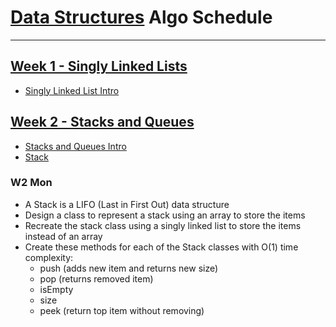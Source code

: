 # [Data Structures](../data_structures) Algo Schedule

---

## [Week 1 - Singly Linked Lists](../data_structures/SinglyLinkedList.js)

- [Singly Linked List Intro](../data_structures/SinglyLinkedList.md)

## [Week 2 - Stacks and Queues](../data_structures)

- [Stacks and Queues Intro](../data_structures/StacksAndQueues.md)
- [Stack](../data_structures/Stack.js)

### W2 Mon

- A Stack is a LIFO (Last in First Out) data structure
- Design a class to represent a stack using an array to store the items
- Recreate the stack class using a singly linked list to store the items instead of an array
- Create these methods for each of the Stack classes with O(1) time complexity:
  - push (adds new item and returns new size)
  - pop (returns removed item)
  - isEmpty
  - size
  - peek (return top item without removing)
